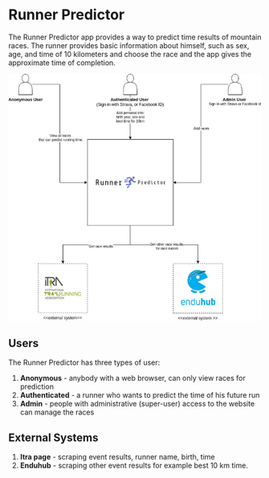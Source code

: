 # Runner Predictor
The Runner Predictor app provides a way to predict time results of mountain races.
The runner provides basic information about himself, such as sex, age, and time of 10 kilometers and  choose the race and the app gives the approximate time of completion.


![Drag Racing](race-predictor_system_view.png)

## Users

The Runner Predictor has three types of user:

1. **Anonymous** - anybody with a web browser, can only view races for prediction
2. **Authenticated** - a runner who wants to predict the time of his future run
3. **Admin** - people with administrative (super-user) access to the website can manage the races

## External Systems

1. **Itra page** - scraping event results, runner name, birth, time
2. **Enduhub** - scraping other event results for example best 10 km time.

